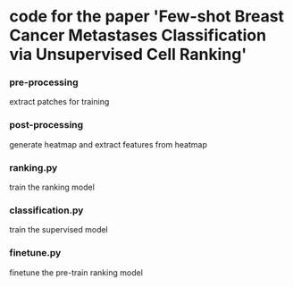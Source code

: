 # code for the paper 'Few-shot Breast Cancer Metastases Classification via Unsupervised Cell Ranking'

### pre-processing
extract patches for training

### post-processing
generate heatmap and extract features from heatmap

### ranking.py
train the ranking model

### classification.py
train the supervised model

### finetune.py
finetune the pre-train ranking model
